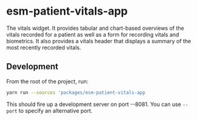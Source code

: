 # esm-patient-vitals-app

The vitals widget. It provides tabular and chart-based overviews of the vitals recorded for a patient as well as a form for recording vitals and biometrics. It also provides a vitals header that displays a summary of the most recently recorded vitals.

## Development

From the root of the project, run:

```bash
yarn run --sources 'packages/esm-patient-vitals-app
```

This should fire up a development server on port --8081. You can use `--port` to specify an alternative port.